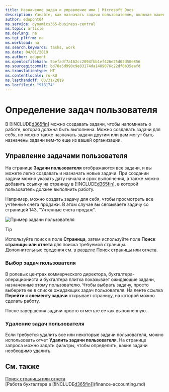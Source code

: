 ```yaml
---
title: Назначение задач и управление ими | Microsoft Docs
description: Узнайте, как назначать задачи пользователям, включая вашего бухгалтера, в Business Central
author: edupont04
ms.service: dynamics365-business-central
ms.topic: article
ms.devlang: na
ms.tgt_pltfrm: na
ms.workload: na
ms.search.keywords: tasks, work
ms.date: 04/01/2019
ms.author: edupont
ms.openlocfilehash: 5befadf7a162cc2094fbb1ef426e25d02d50e856
ms.sourcegitcommit: bd78a5d990c9e83174da1409076c22df8b35eafd
ms.translationtype: HT
ms.contentlocale: ru-RU
ms.lasthandoff: 03/31/2019
ms.locfileid: "918174"
---
```

# <a name="define-user-tasks"></a>Определение задач пользователя
В [!INCLUDE[d365fin](includes/d365fin_md.md)] можно создавать задачи, чтобы напоминать о работе, которая должна быть выполнена. Можно создавать задачи для себя, но можно также назначать задачи другим или вам могут быть назначены задачи кем-то еще из вашей организации.  

## <a name="managing-user-tasks"></a>Управление задачами пользователя
На странице **Задачи пользователя** отображаются все задачи, и вы можете легко создавать и назначать новые задачи. При создании задачи можно указать дату начала и срок выполнения, а также можно добавить ссылку на страницу в [!INCLUDE[d365fin](includes/d365fin_md.md)], в которой пользователь должен выполнить работу.  

Например, можно создать задачу для себя, чтобы просмотреть все учтенные счета продажи. В этом случае вы связываете задачу со страницей 143, "Учтенные счета продаж".  

![Пример задачи пользователя](media/across-user-tasks/sample-user-task.png "Пример задачи пользователя")

> [!TIP]  
>  Используйте поиск в поле **Страница**, затем используйте поле **Поиск страницы или отчета** для поиска требуемой страницы. Дополнительные сведения см. в разделе [Поиск страницы или отчета](ui-search.md).  

### <a name="picking-up-user-tasks"></a>Выбор задач пользователя
В ролевых центрах коммерческого директора, бухгалтера-операциониста и бухгалтера плитка показывает ожидающие задачи, назначенные этому пользователю. Чтобы выбрать задачу, просто выберите ее в списке ожидающих задач пользователя. На ленте ссылка **Перейти к элементу задачи** открывает страницу, на которой можно сделать работу.  

После завершения задачи просто отметьте ее как выполненную.  

### <a name="deleting-user-tasks"></a>Удаление задач пользователя
Если требуется удалить все или некоторые задачи пользователя, можно использовать отчет **Удалить задачи пользователя**. На странице запроса можно задать фильтры, чтобы определить, какие задачи необходимо удалить.  

## <a name="see-also"></a>См. также
[Поиск страницы или отчета](ui-search.md)  
[Работа бухгалтера в [!INCLUDE[d365fin](includes/d365fin_md.md)]](finance-accounting.md)  
